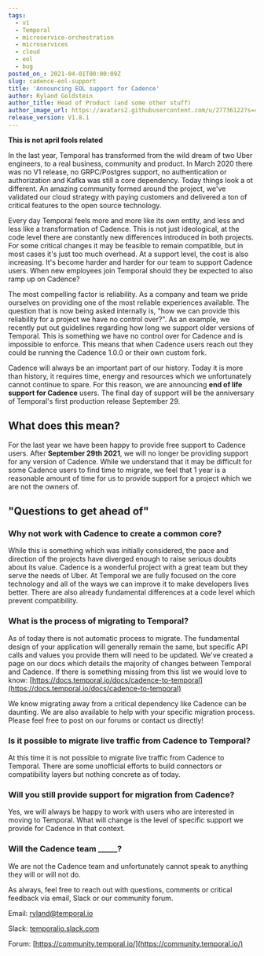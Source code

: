 ```yaml
---
tags:
  - v1
  - Temporal
  - microservice-orchestration
  - microservices
  - cloud
  - eol
  - bug
posted_on_: 2021-04-01T00:00:09Z
slug: cadence-eol-support
title: 'Announcing EOL support for Cadence'
author: Ryland Goldstein
author_title: Head of Product (and some other stuff)
author_image_url: https://avatars2.githubusercontent.com/u/27736122?s=460&u=7b6a3e58ec7ed7157f23f51e91a2f4cd2028d606&v=4
release_version: V1.8.1
---
```


<!--truncate-->
**This is not april fools related** 

In the last year, Temporal has transformed from the wild dream of two Uber engineers, to a real business, community and product. In March 2020 there was no V1 release, no GRPC/Postgres support, no authentication or authorization and Kafka was still a core dependency. Today things look a ot different. An amazing community formed around the project, we've validated our cloud strategy with paying customers and delivered a ton of critical features to the open source technology. 

Every day Temporal feels more and more like its own entity, and less and less like a transformation of Cadence. This is not just ideological, at the code level there are constantly new differences introduced in both projects. For some critical changes it may be feasible to remain compatible, but in most cases it's just too much overhead. At a support level, the cost is also increasing. It's become harder and harder for our team to support Cadence users. When new employees join Temporal should they be expected to also ramp up on Cadence?

The most compelling factor is reliability. As a company and team we pride ourselves on providing one of the most reliable experiences available. The question that is now being asked internally is, "how we can provide this reliability for a project we have no control over?". As an example, we recently put out guidelines regarding how long we support older versions of Temporal. This is something we have no control over for Cadence and is impossible to enforce. This means that when Cadence users reach out they could be running the Cadence 1.0.0 or their own custom fork. 

Cadence will always be an important part of our history. Today it is more than history, it requires time, energy and resources which we unfortunately cannot continue to spare. For this reason, we are announcing **end of life support for Cadence** users. The final day of support will be the anniversary of Temporal's first production release September 29. 

## What does this mean?

For the last year we have been happy to provide free support to Cadence users. After **September 29th 2021**, we will no longer be providing support for any version of Cadence. While we understand that it may be difficult for some Cadence users to find time to migrate, we feel that 1 year is a reasonable amount of time for us to provide support for a project which we are not the owners of.  

## "Questions to get ahead of"

### Why not work with Cadence to create a common core?

While this is something which was initially considered, the pace and direction of the projects have diverged enough to raise serious doubts about its value. Cadence is a wonderful project with a great team but they serve the needs of Uber. At Temporal we are fully focused on the core technology and all of the ways we can improve it to make developers lives better. There are also already fundamental differences at a code level which prevent compatibility. 

### What is the process of migrating to Temporal?

As of today there is not automatic process to migrate. The fundamental design of your application will generally remain the same, but specific API calls and values you provide them will need to be updated. We've created a page on our docs which details the majority of changes between Temporal and Cadence. If there is something missing from this list we would love to know: [https://docs.temporal.io/docs/cadence-to-temporal](https://docs.temporal.io/docs/cadence-to-temporal)

We know migrating away from a critical dependency like Cadence can be daunting. We are also available to help with your specific migration process. Please feel free to post on our forums or contact us directly!

### Is it possible to migrate live traffic from Cadence to Temporal?

At this time it is not possible to migrate live traffic from Cadence to Temporal. There are some unofficial efforts to build connectors or compatibility layers but nothing concrete as of today.

### Will you still provide support for migration from Cadence?

Yes, we will always be happy to work with users who are interested in moving to Temporal. What will change is the level of specific support we provide for Cadence in that context.  

### Will the Cadence team _____?

We are not the Cadence team and unfortunately cannot speak to anything they will or will not do.


As always, feel free to reach out with questions, comments or critical feedback via email, Slack or our community forum.

Email: [ryland@temporal.io](mailto:ryland@temporal.io)

Slack: [temporalio.slack.com](http://temporalio.slack.com/)

Forum: [https://community.temporal.io/](https://community.temporal.io/)
